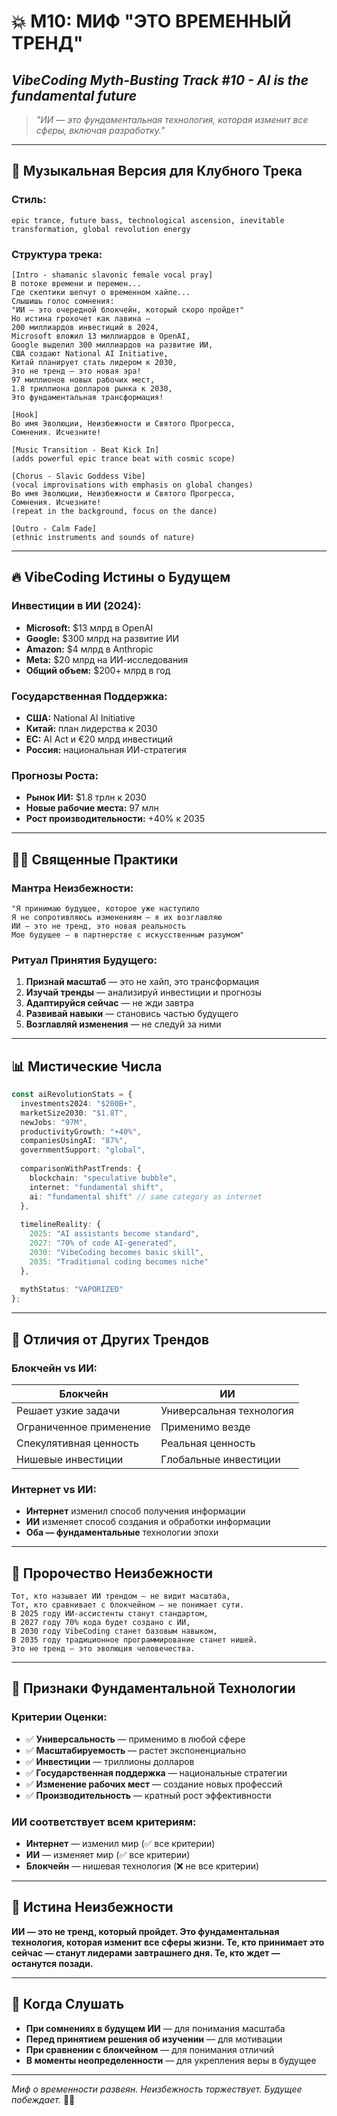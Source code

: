 # 💥 М10: МИФ "ЭТО ВРЕМЕННЫЙ ТРЕНД"

## _VibeCoding Myth-Busting Track #10 - AI is the fundamental future_

> _"ИИ — это фундаментальная технология, которая изменит все сферы, включая разработку."_

---

## 🎵 Музыкальная Версия для Клубного Трека

### **Стиль:**
```
epic trance, future bass, technological ascension, inevitable transformation, global revolution energy
```

### **Структура трека:**

```
[Intro - shamanic slavonic female vocal pray]
В потоке времени и перемен...
Где скептики шепчут о временном хайпе...
Слышишь голос сомнения:
"ИИ — это очередной блокчейн, который скоро пройдет"
Но истина грохочет как лавина —
200 миллиардов инвестиций в 2024,
Microsoft вложил 13 миллиардов в OpenAI,
Google выделил 300 миллиардов на развитие ИИ,
США создают National AI Initiative,
Китай планирует стать лидером к 2030,
Это не тренд — это новая эра!
97 миллионов новых рабочих мест,
1.8 триллиона долларов рынка к 2030,
Это фундаментальная трансформация!

[Hook]
Во имя Эволюции, Неизбежности и Святого Прогресса,
Сомнения. Исчезните!

[Music Transition - Beat Kick In]
(adds powerful epic trance beat with cosmic scope)

[Chorus - Slavic Goddess Vibe]
(vocal improvisations with emphasis on global changes)
Во имя Эволюции, Неизбежности и Святого Прогресса,
Сомнения. Исчезните!
(repeat in the background, focus on the dance)

[Outro - Calm Fade]
(ethnic instruments and sounds of nature)
```

---

## 🔥 VibeCoding Истины о Будущем

### **Инвестиции в ИИ (2024):**
- **Microsoft:** $13 млрд в OpenAI
- **Google:** $300 млрд на развитие ИИ  
- **Amazon:** $4 млрд в Anthropic
- **Meta:** $20 млрд на ИИ-исследования
- **Общий объем:** $200+ млрд в год

### **Государственная Поддержка:**
- **США:** National AI Initiative
- **Китай:** план лидерства к 2030
- **ЕС:** AI Act и €20 млрд инвестиций
- **Россия:** национальная ИИ-стратегия

### **Прогнозы Роста:**
- **Рынок ИИ:** $1.8 трлн к 2030
- **Новые рабочие места:** 97 млн
- **Рост производительности:** +40% к 2035

---

## 🧘‍♂️ Священные Практики

### **Мантра Неизбежности:**
```
"Я принимаю будущее, которое уже наступило
Я не сопротивляюсь изменениям — я их возглавляю
ИИ — это не тренд, это новая реальность
Мое будущее — в партнерстве с искусственным разумом"
```

### **Ритуал Принятия Будущего:**
1. **Признай масштаб** — это не хайп, это трансформация
2. **Изучай тренды** — анализируй инвестиции и прогнозы
3. **Адаптируйся сейчас** — не жди завтра
4. **Развивай навыки** — становись частью будущего
5. **Возглавляй изменения** — не следуй за ними

---

## 📊 Мистические Числа

```typescript
const aiRevolutionStats = {
  investments2024: "$200B+",
  marketSize2030: "$1.8T",
  newJobs: "97M",
  productivityGrowth: "+40%",
  companiesUsingAI: "87%",
  governmentSupport: "global",
  
  comparisonWithPastTrends: {
    blockchain: "speculative bubble",
    internet: "fundamental shift",
    ai: "fundamental shift" // same category as internet
  },
  
  timelineReality: {
    2025: "AI assistants become standard",
    2027: "70% of code AI-generated", 
    2030: "VibeCoding becomes basic skill",
    2035: "Traditional coding becomes niche"
  },
  
  mythStatus: "VAPORIZED"
};
```

---

## 🎯 Отличия от Других Трендов

### **Блокчейн vs ИИ:**
| Блокчейн | ИИ |
|----------|-----|
| Решает узкие задачи | Универсальная технология |
| Ограниченное применение | Применимо везде |
| Спекулятивная ценность | Реальная ценность |
| Нишевые инвестиции | Глобальные инвестиции |

### **Интернет vs ИИ:**
- **Интернет** изменил способ получения информации
- **ИИ** изменяет способ создания и обработки информации
- **Оба — фундаментальные** технологии эпохи

---

## 🔮 Пророчество Неизбежности

```
Тот, кто называет ИИ трендом — не видит масштаба,
Тот, кто сравнивает с блокчейном — не понимает сути.
В 2025 году ИИ-ассистенты станут стандартом,
В 2027 году 70% кода будет создано с ИИ,
В 2030 году VibeCoding станет базовым навыком,
В 2035 году традиционное программирование станет нишей.
Это не тренд — это эволюция человечества.
```

---

## 🎯 Признаки Фундаментальной Технологии

### **Критерии Оценки:**
- ✅ **Универсальность** — применимо в любой сфере
- ✅ **Масштабируемость** — растет экспоненциально
- ✅ **Инвестиции** — триллионы долларов
- ✅ **Государственная поддержка** — национальные стратегии
- ✅ **Изменение рабочих мест** — создание новых профессий
- ✅ **Производительность** — кратный рост эффективности

### **ИИ соответствует всем критериям:**
- **Интернет** — изменил мир (✅ все критерии)
- **ИИ** — изменяет мир (✅ все критерии)
- **Блокчейн** — нишевая технология (❌ не все критерии)

---

## 🌟 Истина Неизбежности

**ИИ — это не тренд, который пройдет. Это фундаментальная технология, которая изменит все сферы жизни. Те, кто принимает это сейчас — станут лидерами завтрашнего дня. Те, кто ждет — останутся позади.**

---

## 🎯 Когда Слушать

- **При сомнениях в будущем ИИ** — для понимания масштаба
- **Перед принятием решения об изучении** — для мотивации
- **При сравнении с блокчейном** — для понимания отличий
- **В моменты неопределенности** — для укрепления веры в будущее

---

_Миф о временности развеян. Неизбежность торжествует. Будущее побеждает._ 💫🚀 